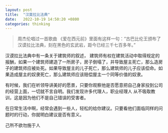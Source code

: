 ```yaml
---
layout: post
title:  "汉莫拉比法典"
date:   2022-10-19 14:50:20 +0800
categories: thinking
---
```


> 周杰伦唱过一首歌曲 《爱在西元前》里面有这样一句：“古巴比伦王颁布了汉谟拉比法典，刻在黑色的玄武岩，距今已经三千七百多年。”


汉谟拉比法典中有一条关于建筑师的叙述，
建筑师有权在建筑活动中取得规定的报酬，如果一个建筑师建造了一所房子，房子倒塌了，并导致屋主死亡，那么造房子的建筑师应被处死。如果导致屋主的儿子死亡，那么建筑师的儿子应该偿命。如果造成屋主的奴隶死亡，那么建筑师应该赔偿屋主一个同等价值的奴隶。

有时候，我们在听领导讲美好的愿景，只要你观察他是否愿意把自己身家投到公司的经营上面，一切就不言自明。我们发现许多代理人，职业经理人 从不吸取教训，这是因为他们不是自己错误的受害者。

在日常生活中啊，经常会遇到一些人，轻松的给你建议。只要看他们面临同样的问题时的行动，你就明白建议是否有意义。
 
己所不欲勿施于人